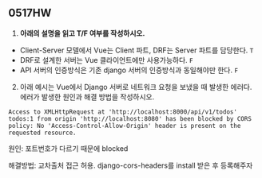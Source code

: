 ## 0517HW

1. **아래의 설명을 읽고 T/F 여부를 작성하시오.**
- Client-Server 모델에서 Vue는 Client 파트, DRF는 Server 파트를 담당한다. `T`
- DRF로 설계한 서버는 Vue 클라이언트에만 사용가능하다. `F`
- API 서버의 인증방식은 기존 django 서버의 인증방식과 동일해야만 한다. `F`



2. 아래 예시는 Vue에서 Django 서버로 네트워크 요청을 보냈을 때 발생한 에러다.
  에러가 발생한 원인과 해결 방법을 작성하시오.

  ```vue
  Access to XMLHttpRequest at 'http://localhost:8000/api/v1/todos' todos:1 from origin 'http://localhost:8080' has been blocked by CORS policy: No 'Access-Control-Allow-Origin' header is present on the requested resource.
  ```

  원인: 포트번호가 다르기 때문에 blocked

  해결방법: 교차출처 접근 허용. django-cors-headers를 install 받은 후 등록해주자